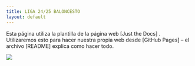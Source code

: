 ```yaml
---
title: LIGA 24/25 BALONCESTO
layout: default
---
```


Esta página utiliza la plantilla de la página web [Just the Docs] . Utilizaremos esto para hacer nuestra propia web desde [GitHub Pages] – el archivo [README] explica como hacer todo. 

<img src="[https://www.baskonia.com/wp-content/uploads/2020/03/acb.jpg](https://upload.wikimedia.org/wikipedia/commons/e/e7/Liga_Endesa_2019_logo.svg)">
